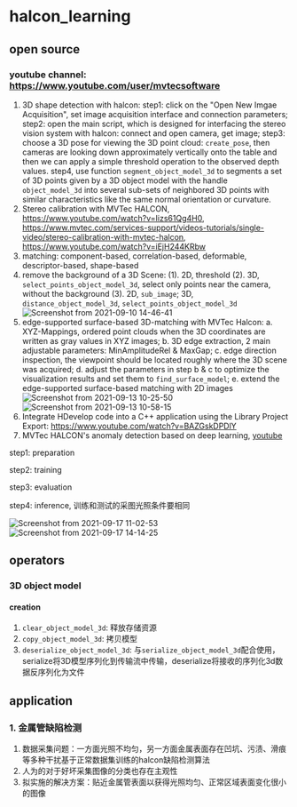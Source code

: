# halcon_learning

## open source
### youtube channel: https://www.youtube.com/user/mvtecsoftware
1. 3D shape detection with halcon: step1: click on the "Open New Imgae Acquisition", set image acquisition interface and connection parameters; step2: open the main script, which is designed for interfacing the stereo vision system with halcon: connect and open camera, get image; step3: choose a 3D pose for viewing the 3D point cloud: ```create_pose```, then cameras are looking down approximately vertically onto the table and then we can apply a simple threshold operation to the observed depth values. step4, use function ```segment_object_model_3d``` to segments a set of 3D points given by a 3D object model with the handle ```object_model_3d``` into several sub-sets of neighbored 3D points with similar characteristics like the same normal orientation or curvature.
2. Stereo calibration with MVTec HALCON, https://www.youtube.com/watch?v=Iizs61Qg4H0, https://www.mvtec.com/services-support/videos-tutorials/single-video/stereo-calibration-with-mvtec-halcon, https://www.youtube.com/watch?v=iEjH244KRbw
3. matching: component-based, correlation-based, deformable, descriptor-based, shape-based
4. remove the background of a 3D Scene:
(1). 2D, threshold
(2). 3D, ```select_points_object_model_3d```, select only points near the camera, without the background
(3). 2D, ```sub_image```; 3D, ```distance_object_model_3d```, ```select_points_object_model_3d```
![Screenshot from 2021-09-10 14-46-41](https://user-images.githubusercontent.com/27469356/132811816-a8c079c4-1346-4806-9496-6c54cf92c945.png)
5. edge-supported surface-based 3D-matching with MVTec Halcon: a. XYZ-Mappings, ordered point clouds when the 3D coordinates are written as gray values in XYZ images; b. 3D edge extraction, 2 main adjustable parameters: MinAmplitudeRel & MaxGap; c. edge direction inspection, the viewpoint should be located roughly where the 3D scene was acquired; d. adjust the parameters in step b & c to optimize the visualization results and set them to ```find_surface_model```; e. extend the edge-supported surface-based matching with 2D images
![Screenshot from 2021-09-13 10-25-50](https://user-images.githubusercontent.com/27469356/133014911-4a704923-521f-4e91-9e2e-2b642f3cafcc.png)
![Screenshot from 2021-09-13 10-58-15](https://user-images.githubusercontent.com/27469356/133017395-74a5bfd5-f464-45da-b5bb-065f8503cb6a.png)
6. Integrate HDevelop code into a C++ application using the Library Project Export: https://www.youtube.com/watch?v=BAZGskDPDlY
7. MVTec HALCON's anomaly detection based on deep learning, [youtube](https://www.youtube.com/watch?v=uHIAs0xYzhs)

step1: preparation

step2: training

step3: evaluation

step4: inference, 训练和测试的采图光照条件要相同

![Screenshot from 2021-09-17 11-02-53](https://user-images.githubusercontent.com/27469356/133717622-c150f0f1-0e1b-4d2f-bf60-b985c4ca0a38.png)
![Screenshot from 2021-09-17 14-14-25](https://user-images.githubusercontent.com/27469356/133733616-dae2a4e3-505b-4f0a-ade5-6545dd636514.png)


## operators
### 3D object model
#### creation
1. ```clear_object_model_3d```: 释放存储资源
2. ```copy_object_model_3d```: 拷贝模型
3. ```deserialize_object_model_3d```: 与```serialize_object_model_3d```配合使用，serialize将3D模型序列化到传输流中传输，deserialize将接收的序列化3d数据反序列化为文件

## application
### 1. 金属管缺陷检测
1. 数据采集问题：一方面光照不均匀，另一方面金属表面存在凹坑、污渍、滑痕等多种干扰基于正常数据集训练的halcon缺陷检测算法
2. 人为的对于好坏采集图像的分类也存在主观性
3. 拟实施的解决方案：贴近金属管表面以获得光照均匀、正常区域表面变化很小的图像
